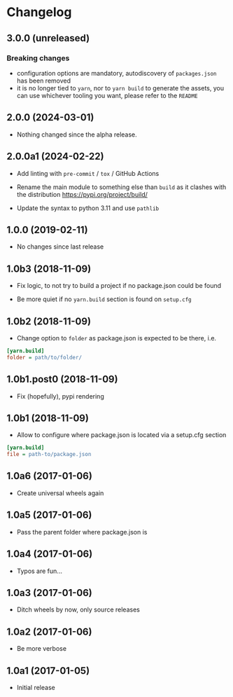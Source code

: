 # Changelog

## 3.0.0 (unreleased)

### Breaking changes

- configuration options are mandatory,
  autodiscovery of `packages.json` has been removed
- it is no longer tied to `yarn`, nor to `yarn build` to generate the assets,
  you can use whichever tooling you want, please refer to the `README`

## 2.0.0 (2024-03-01)

- Nothing changed since the alpha release.

## 2.0.0a1 (2024-02-22)

- Add linting with `pre-commit` / `tox` / GitHub Actions

- Rename the main module to something else than `build` as it clashes with the distribution https://pypi.org/project/build/

- Update the syntax to python 3.11 and use `pathlib`

## 1.0.0 (2019-02-11)

- No changes since last release

## 1.0b3 (2018-11-09)

- Fix logic, to not try to build a project if no package.json could be found

- Be more quiet if no `yarn.build` section is found on `setup.cfg`

## 1.0b2 (2018-11-09)

- Change option to `folder` as package.json is expected to be there, i.e.

```ini
[yarn.build]
folder = path/to/folder/
```

## 1.0b1.post0 (2018-11-09)

- Fix (hopefully), pypi rendering

## 1.0b1 (2018-11-09)

- Allow to configure where package.json is located via a setup.cfg section

```ini
[yarn.build]
file = path-to/package.json
```

## 1.0a6 (2017-01-06)

- Create universal wheels again

## 1.0a5 (2017-01-06)

- Pass the parent folder where package.json is

## 1.0a4 (2017-01-06)

- Typos are fun...

## 1.0a3 (2017-01-06)

- Ditch wheels by now, only source releases

## 1.0a2 (2017-01-06)

- Be more verbose

## 1.0a1 (2017-01-05)

- Initial release
